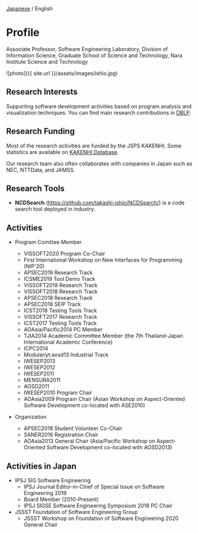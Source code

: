 [Japanese](index.html) / English

# Profile

Associate Professor, Software Engineering Laboratory, Division of Information Science, Graduate School of Science and Technology, Nara Institute Science and Technology

![photo]({{ site.url }}/assets/images/ishio.jpg)

## Research Interests

Supporting software development activities based on program analysis and visualization techniques.
You can find main research contributions in [DBLP](https://dblp.org/pers/hd/i/Ishio:Takashi).

## Research Funding

Most of the research activities are funded by the JSPS KAKENHI.
Some statistics are available on [KAKENHI Database](https://nrid.nii.ac.jp/en/nrid/1000060452413/).

Our research team also often collaborates with companies in Japan such as NEC, NTTData, and JAMSS.


## Research Tools

 - **NCDSearch** (<https://github.com/takashi-ishio/NCDSearch/>) is a code search tool deployed in industry.


## Activities

 - Program Comittee Member
   - VISSOFT2020 Program Co-Chair
   - First International Workshop on New Interfaces for Programming (NIP'20)
   - APSEC2019 Research Track
   - ICSME2019 Tool Demo Track 
   - VISSOFT2019 Research Track
   - VISSOFT2018 Research Track
   - APSEC2018 Research Track
   - APSEC2018 SEIP Track
   - ICST2018 Testing Tools Track
   - VISSOFT2017 Research Track
   - ICST2017 Testing Tools Track
   - AOAsia/Pacific2014 PC Member
   - TJIA2014 Academic Committee Member (the 7th Thailand-Japan International Academic Conference)
   - ICPC2014
   - Modulariyt:aosd13 Industrial Track
   - IWESEP2013
   - IWESEP2012
   - IWESEP2011
   - MENSURA2011
   - AOSD2011
   - IWESEP2010 Program Chair
   - AOAsia2009 Program Chair (Asian Workshop on Aspect-Oriented Software Development co-located with ASE2010)

 - Organization
   - APSEC2018 Student Volunteer Co-Chair
   - SANER2016 Registration Chair
   - AOAsia2013 General Chair (Asia/Pacific Workshop on Aspect-Oriented Software Development co-located with AOSD2013)

## Activities in Japan

 - IPSJ SIG Software Engineering
   - IPSJ Journal Editor-in-Chief of Special Issue on Software Engineering 2019
   - Board Member (2010-Present)
   - IPSJ SIGSE Software Engineering Symposium 2018 PC Chair
 - JSSST Foundation of Software Engineering Group
   - JSSST Workshop on Foundation of Software Engineering 2020 General Chair


